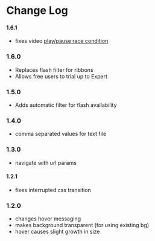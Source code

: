 # Change Log

#### 1.6.1
* fixes video [play/pause race condition](https://github.com/flixpressllc/ReactTemplateBrowser/issues/11)

### 1.6.0
* Replaces flash filter for ribbons
* Allows free users to trial up to Expert

### 1.5.0
* Adds automatic filter for flash availability

### 1.4.0
* comma separated values for text file

### 1.3.0
* navigate with url params

#### 1.2.1
* fixes interrupted css transition

### 1.2.0
* changes hover messaging
* makes background transparent (for using existing bg)
* hover causes slight growth in size